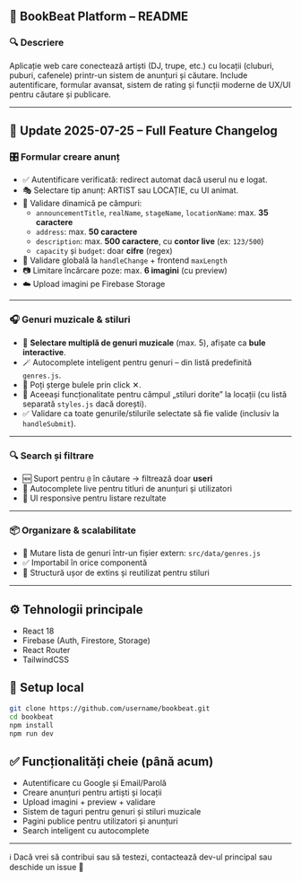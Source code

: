 ## 📣 BookBeat Platform – README

### 🔍 Descriere
Aplicație web care conectează artiști (DJ, trupe, etc.) cu locații (cluburi, puburi, cafenele) printr-un sistem de anunțuri și căutare. Include autentificare, formular avansat, sistem de rating și funcții moderne de UX/UI pentru căutare și publicare.

---

## 🔄 Update 2025-07-25 – Full Feature Changelog

### 🎛️ Formular creare anunț

- ✅ Autentificare verificată: redirect automat dacă userul nu e logat.
- 🎭 Selectare tip anunț: ARTIST sau LOCAȚIE, cu UI animat.
- 🧠 Validare dinamică pe câmpuri:
  - `announcementTitle`, `realName`, `stageName`, `locationName`: max. **35 caractere**
  - `address`: max. **50 caractere**
  - `description`: max. **500 caractere**, cu **contor live** (ex: `123/500`)
  - `capacity` și `budget`: doar **cifre** (regex)
- 🧠 Validare globală la `handleChange` + frontend `maxLength`
- 📷 Limitare încărcare poze: max. **6 imagini** (cu preview)
- ☁️ Upload imagini pe Firebase Storage

---

### 🎧 Genuri muzicale & stiluri

- 🎵 **Selectare multiplă de genuri muzicale** (max. 5), afișate ca **bule interactive**.
- 🪄 Autocomplete inteligent pentru genuri – din listă predefinită `genres.js`.
- 🧼 Poți șterge bulele prin click ✕.
- 🎯 Aceeași funcționalitate pentru câmpul „stiluri dorite” la locații (cu listă separată `styles.js` dacă dorești).
- ✅ Validare ca toate genurile/stilurile selectate să fie valide (inclusiv la `handleSubmit`).

---

### 🔍 Search și filtrare

- 🆕 Suport pentru `@` în căutare → filtrează doar **useri**
- 🧠 Autocomplete live pentru titluri de anunțuri și utilizatori
- 🎨 UI responsive pentru listare rezultate

---

### 📦 Organizare & scalabilitate

- 📁 Mutare lista de genuri într-un fișier extern: `src/data/genres.js`
- ✅ Importabil în orice componentă
- 🔧 Structură ușor de extins și reutilizat pentru stiluri

---

## ⚙️ Tehnologii principale

- React 18
- Firebase (Auth, Firestore, Storage)
- React Router
- TailwindCSS

## 🚀 Setup local

```bash
git clone https://github.com/username/bookbeat.git
cd bookbeat
npm install
npm run dev
```

## ✅ Funcționalități cheie (până acum)

- Autentificare cu Google și Email/Parolă
- Creare anunțuri pentru artiști și locații
- Upload imagini + preview + validare
- Sistem de taguri pentru genuri și stiluri muzicale
- Pagini publice pentru utilizatori și anunțuri
- Search inteligent cu autocomplete

---

ℹ️ Dacă vrei să contribui sau să testezi, contactează dev-ul principal sau deschide un issue 🙌
